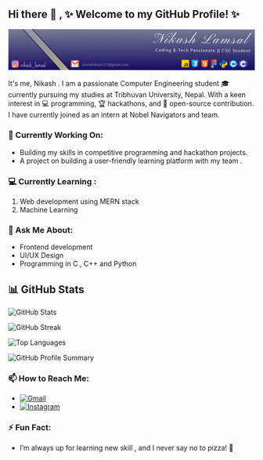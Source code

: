 ## Hi there 👋 , ✨ Welcome to my GitHub Profile! ✨

![Banner Image](./Frame%201.svg)

It's me, Nikash . I am a passionate Computer Engineering student 🎓 currently pursuing my studies at Tribhuvan University, Nepal. With a keen interest in 💻 programming, 🏆 hackathons, and 🌟 open-source contribution. I have currently joined as an intern at Nobel Navigators and team.

### 🔭 Currently Working On:
* Building my skills in competitive programming and hackathon projects.
* A project on building a user-friendly learning platform with my team .

### 💻️ Currently Learning :
<ol>
    <li>Web development using MERN stack</li>
    <li>Machine Learning</li>
</ol>

### 💬 Ask Me About:
* Frontend development
* UI/UX Design 
* Programming in C , C++ and Python

## 📊 GitHub Stats

<!-- GitHub Readme Stats -->
![GitHub Stats](https://github-readme-stats.vercel.app/api?username=NikashLamsal&show_icons=true&theme=radical)

<!-- GitHub Streak Stats (with proxy) -->
![GitHub Streak](https://github-readme-streak-stats.herokuapp.com?user=NikashLamsal&theme=radical&hide_border=true)

<!-- Most Used Languages -->
![Top Languages](https://github-readme-stats.vercel.app/api/top-langs/?username=NikashLamsal&layout=compact&theme=radical)

<!-- GitHub Profile Summary Cards -->
![GitHub Profile Summary](https://github-profile-summary-cards.vercel.app/api/cards/profile-details?username=NikashLamsal&theme=radical)

### 📫 How to Reach Me:
- [![Gmail](https://img.shields.io/badge/-Gmail-D14836?style=flat&logo=gmail&logoColor=white)](mailto:lamsalnikash312@gmail.com)
- [![Instagram](https://img.shields.io/badge/Instagram-E4405F?style=flat&logo=instagram&logoColor=white)](https://www.instagram.com/nikash__lamsal/profilecard/)

### ⚡ Fun Fact:
* I’m always up for learning new skill , and I never say no to pizza! 🍕
